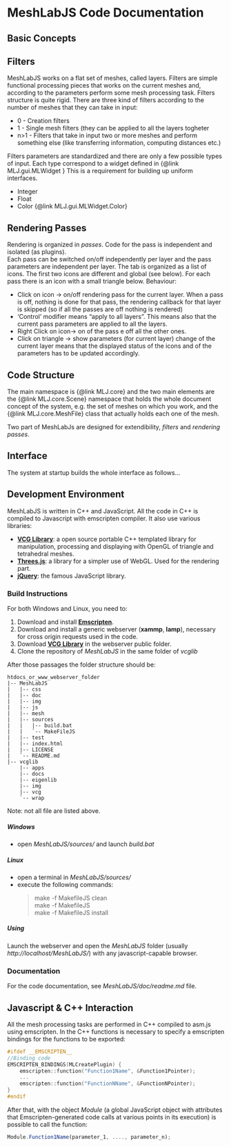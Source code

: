 MeshLabJS Code Documentation
=========
Basic Concepts
----------------


Filters
-------
MeshLabJS works on a flat set of meshes, called layers.
Filters are simple functional processing pieces that works on the current meshes and, according to the parameters perform some mesh processing task.
Filters structure is quite rigid. There are three kind of filters according to the number of meshes that they can take in input:
- 0 - Creation filters
- 1 - Single mesh filters (they can be applied to all the layers togheter
- n>1 - Filters that take in input two or more meshes and perform something else (like transferring information, computing distances etc.)

Filters parameters are standardized and there are only a few possible types of input. Each type correspond to a widget defined in {@link MLJ.gui.MLWidget } This is a requirement for building up uniform interfaces.
- Integer
- Float
- Color {@link MLJ.gui.MLWidget.Color}


Rendering Passes
---------
Rendering is organized in *passes*. Code for the pass is independent and isolated (as plugins).  
Each pass can be switched on/off independently per layer and the pass parameters are independent per layer.
The tab is organized as a list of icons. The first two icons are different and global (see below).
For each pass there is an icon with a small triangle below.
Behaviour:
-  Click on icon -> on/off rendering pass for the current layer. When a pass is off, nothing is done for that pass, the rendering callback for that layer is skipped (so if all the passes are off nothing is rendered)
- ‘Control’ modifier means “apply to all layers”. This means also that the current pass parameters are applied to all the layers.
- Right Click on icon-> on of the pass e off all the other ones.
- Click on triangle -> show parameters (for current layer)
change of the current layer means that the displayed status of the icons and of the parameters has to be updated accordingly.


Code Structure
-------------
The main namespace is {@link MLJ.core} and the two main elements are the {@link MLJ.core.Scene}
 namespace that holds the whole document concept of the system, e.g. the set of meshes on which
 you work, and the {@link MLJ.core.MeshFile} class that actually holds each one of the mesh.

Two part of MeshLabJs are designed for extendibility, *filters* and *rendering passes*.

Interface
---------
The system at startup builds the whole interface as follows...

Development Environment
-------------
MeshLabJS is written in C++ and JavaScript. All the code in C++ is compiled to Javascript with emscripten compiler.
It also use various libraries:
-   [**VCG Library**](http://vcg.isti.cnr.it/vcglib/): a open source portable C++ templated library for manipulation, processing and displaying with OpenGL of triangle and tetrahedral meshes.
-   [**Threes.js**](http://threejs.org/): a library for a simpler use of WebGL. Used for the rendering part.
-   [**jQuery**](https://jquery.com/): the famous JavaScript library.

### Build Instructions

For both Windows and Linux, you need to:
1.   Download and install [**Emscripten**](https://kripken.github.io/emscripten-site/).
2.  Download and install a generic webserver (**xammp**, **lamp**), necessary for cross origin requests used in the code.
3.   Download [**VCG Library**](http://vcg.isti.cnr.it/vcglib/install.html) in the webserver public folder.
4.  Clone the repository of *MeshLabJS* in the same folder of *vcglib*

After those passages the folder structure should be:
```
htdocs_or_www_webserver_folder  
|-- MeshLabJS  
|   |-- css
|   |-- doc
|   |-- img
|   |-- js
|   |-- mesh
|   |-- sources
|   |   |-- build.bat
|   |   `-- MakeFileJS
|   |-- test
|   |-- index.html
|   |-- LICENSE
|   `-- README.md
|-- vcglib
    |-- apps
    |-- docs
    |-- eigenlib
    |-- img
    |-- vcg
    `-- wrap
```

Note: not all file are listed above.

##### Windows
-  open *MeshLabJS/sources/* and launch *build.bat*

##### Linux
- open a terminal in *MeshLabJS/sources/*
-   execute the following commands:
    >make -f MakefileJS clean  
    >make -f MakefileJS  
    >make -f MakefileJS install

##### Using
Launch the webserver and open the *MeshLabJS* folder (usually *http://localhost/MeshLabJS/*) with any javascript-capable browser.

### Documentation
For the code documentation, see *MeshLabJS/doc/readme.md* file.

Javascript & C++ Interaction
----------------------------
All the mesh processing tasks are performed in C++ compiled to asm.js using emscripten.
In the C++ functions is necessary to specify a emscripten bindings for the functions to be exported:
```cpp
#ifdef __EMSCRIPTEN__
//Binding code
EMSCRIPTEN_BINDINGS(MLCreatePlugin) {
    emscripten::function("Function1Name", &Function1Pointer);
    ...
    emscripten::function("FunctionNName", &FunctionNPointer);
}
#endif
```
After that, with the object *Module* (a global JavaScript object with attributes that Emscripten-generated code calls at various points in its execution) is possible to call the function:
```javascript
Module.Function1Name(parameter_1, ...., parameter_n);
```

